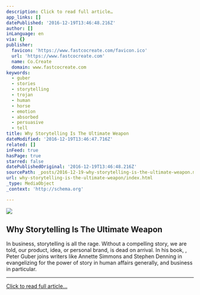 ```yaml
---
description: Click to read full article…
app_links: []
datePublished: '2016-12-19T13:46:48.216Z'
author: []
inLanguage: en
via: {}
publisher:
  favicon: 'https://www.fastcocreate.com/favicon.ico'
  url: 'https://www.fastcocreate.com'
  name: Co.Create
  domain: www.fastcocreate.com
keywords:
  - guber
  - stories
  - storytelling
  - trojan
  - human
  - horse
  - emotion
  - absorbed
  - persuasive
  - tell
title: Why Storytelling Is The Ultimate Weapon
dateModified: '2016-12-19T13:46:47.716Z'
related: []
inFeed: true
hasPage: true
starred: false
datePublishedOriginal: '2016-12-19T13:46:48.216Z'
sourcePath: _posts/2016-12-19-why-storytelling-is-the-ultimate-weapon.md
url: why-storytelling-is-the-ultimate-weapon/index.html
_type: MediaObject
_context: 'http://schema.org'

---
```

<article style=""><img src="https://imgflo.herokuapp.com/graph/2b2431f8e7ba7b0/6418464d0d36b0b305bf9c4d9ec119b5/noop.jpg?input=https%3A%2F%2Fb.fastcompany.net%2Fasset_files%2F-%2F2016%2F10%2F04%2FNewHouseAd.300x180.FCNY.jpg" /><h1>Why Storytelling Is The Ultimate Weapon</h1><p>In business, storytelling is all the rage. Without a compelling story, we are told, our product, idea, or personal brand, is dead on arrival. In his book, , Peter Guber joins writers like Annette Simmons and Stephen Denning in evangelizing for the power of story in human affairs generally, and business in particular.</p></article>

---

[Click to read full article...][0]

[0]: http://www.fastcocreate.com/1680581/why-storytelling-is-the-ultimate-weapon "Click to read full article..."
